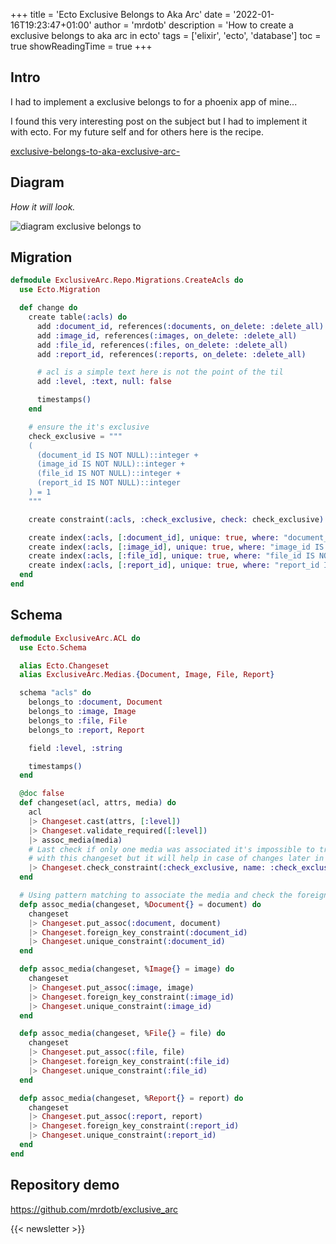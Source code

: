 +++
title = 'Ecto Exclusive Belongs to Aka Arc'
date = '2022-01-16T19:23:47+01:00'
author = 'mrdotb'
description = 'How to create a exclusive belongs to aka arc in ecto'
tags = ['elixir', 'ecto', 'database']
toc = true
showReadingTime = true
+++

## Intro

I had to implement a exclusive belongs to for a phoenix app of mine...

I found this very interesting post on the subject but I had to implement it with ecto.
For my future self and for others here is the recipe.

[exclusive-belongs-to-aka-exclusive-arc-](https://hashrocket.com/blog/posts/modeling-polymorphic-associations-in-a-relational-database#exclusive-belongs-to-aka-exclusive-arc-)


## Diagram

*How it will look.*

![diagram exclusive belongs to](/posts/ecto-exclusive-belongs-to-aka-arc/diagram.svg)

## Migration

```elixir
defmodule ExclusiveArc.Repo.Migrations.CreateAcls do
  use Ecto.Migration

  def change do
    create table(:acls) do
      add :document_id, references(:documents, on_delete: :delete_all)
      add :image_id, references(:images, on_delete: :delete_all)
      add :file_id, references(:files, on_delete: :delete_all)
      add :report_id, references(:reports, on_delete: :delete_all)

      # acl is a simple text here is not the point of the til
      add :level, :text, null: false

      timestamps()
    end

    # ensure the it's exclusive
    check_exclusive = """
    (
      (document_id IS NOT NULL)::integer +
      (image_id IS NOT NULL)::integer +
      (file_id IS NOT NULL)::integer +
      (report_id IS NOT NULL)::integer
    ) = 1
    """

    create constraint(:acls, :check_exclusive, check: check_exclusive)

    create index(:acls, [:document_id], unique: true, where: "document_id IS NOT NULL")
    create index(:acls, [:image_id], unique: true, where: "image_id IS NOT NULL")
    create index(:acls, [:file_id], unique: true, where: "file_id IS NOT NULL")
    create index(:acls, [:report_id], unique: true, where: "report_id IS NOT NULL")
  end
end
```

## Schema

```elixir
defmodule ExclusiveArc.ACL do
  use Ecto.Schema

  alias Ecto.Changeset
  alias ExclusiveArc.Medias.{Document, Image, File, Report}

  schema "acls" do
    belongs_to :document, Document
    belongs_to :image, Image
    belongs_to :file, File
    belongs_to :report, Report

    field :level, :string

    timestamps()
  end

  @doc false
  def changeset(acl, attrs, media) do
    acl
    |> Changeset.cast(attrs, [:level])
    |> Changeset.validate_required([:level])
    |> assoc_media(media)
    # Last check if only one media was associated it's impossible to trigger
    # with this changeset but it will help in case of changes later in the project
    |> Changeset.check_constraint(:check_exclusive, name: :check_exclusive)
  end

  # Using pattern matching to associate the media and check the foreign key and unique constraint
  defp assoc_media(changeset, %Document{} = document) do
    changeset
    |> Changeset.put_assoc(:document, document)
    |> Changeset.foreign_key_constraint(:document_id)
    |> Changeset.unique_constraint(:document_id)
  end

  defp assoc_media(changeset, %Image{} = image) do
    changeset
    |> Changeset.put_assoc(:image, image)
    |> Changeset.foreign_key_constraint(:image_id)
    |> Changeset.unique_constraint(:image_id)
  end

  defp assoc_media(changeset, %File{} = file) do
    changeset
    |> Changeset.put_assoc(:file, file)
    |> Changeset.foreign_key_constraint(:file_id)
    |> Changeset.unique_constraint(:file_id)
  end

  defp assoc_media(changeset, %Report{} = report) do
    changeset
    |> Changeset.put_assoc(:report, report)
    |> Changeset.foreign_key_constraint(:report_id)
    |> Changeset.unique_constraint(:report_id)
  end
end
```

## Repository demo

https://github.com/mrdotb/exclusive_arc


{{< newsletter >}}
